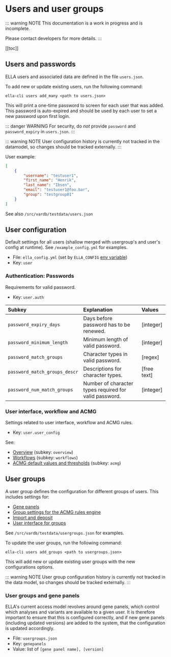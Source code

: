 # Users and user groups

::: warning NOTE
This documentation is a work in progress and is incomplete.

Please contact developers for more details.
:::

[[toc]]

## Users and passwords

ELLA users and associated data are defined in the file `users.json`. 

To add new or update existing users, run the following command:

```
ella-cli users add_many <path to users.json>
```

This will print a one-time password to screen for each user that was added. This password is auto-expired and should be used by each user to set a new password upon first login.

::: danger WARNING
For security, do _not_ provide `password` and `password_expiry` in `users.json`.
:::

::: warning NOTE
User configuration history is currently not tracked in the datamodel, so changes should be tracked externally.
:::

User example:

```json
[
    {
        "username": "testuser1",
        "first_name": "Henrik",
        "last_name": "Ibsen",
        "email": "testuser1@foo.bar",
        "group": "testgroup01"
    }
]
```

See also `/src/vardb/testdata/users.json`

## User configuration

Default settings for all users (shallow merged with usergroup's and user's config at runtime). See `/example_config.yml` for examples. 

- File: `ella_config.yml` (set by `ELLA_CONFIG` [env variable](/technical/production.html#setup-environment))
- Key: `user`

### Authentication: Passwords

Requirements for valid password.

- Key: `user.auth`

Subkey	|	Explanation |   Values
:---	|	:---    |	:---
`password_expiry_days`  |   Days before password has to be renewed. |   [integer]
`password_minimum_length`   |   Minimum length of valid password. |   [integer]
`password_match_groups`   |   Character types in valid password. |   [regex]
`password_match_groups_descr`   |   Descriptions for character types. |   [free text]
`password_num_match_groups`   |   Number of character types required for valid password.  |   [integer]


### User interface, workflow and ACMG

Settings related to user interface, workflow and ACMG rules. 

- Key: `user.user_config`

See: 
- [Overview](/technical/uioptions.html#overview-and-info-page) (subkey: `overview`)
- [Workflows](/technical/uioptions.html#finalize-requirements) (subkey: `workflows`)
- [ACMG default values and thresholds](/technical/acmg.html#default-values-and-thresholds) (subkey: `acmg`)


## User groups

A user group defines the configuration for different groups of users. This includes settings for: 

- [Gene panels](#user-groups-and-gene-panels)
- [Group settings for the ACMG rules engine](/technical/acmg.html#user-group-overrides)
- [Import and deposit](/technical/import.md)  
- [User interface for groups](/technical/uioptions.html#configure-elements-to-show)

See `/src/vardb/testdata/usergroups.json` for examples.

To update the user groups, run the following command:
```
ella-cli users add_groups <path to usergroups.json>
```

This will add new or update existing user groups with the new configurations options.

::: warning NOTE
User group configuration history is currently not tracked in the data model, so changes should be tracked externally.
:::

### User groups and gene panels

ELLA's current access model revolves around gene panels, which control which analyses and variants are available to a given user. It is therefore important to ensure that this is configured correctly, and if new gene panels (including updated versions) are added to the system, that the configuration is updated accordingly.

- File: `usergroups.json`
- Key: `genepanels`
- Value: list of `[gene panel name], [version]`
